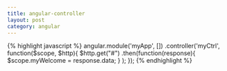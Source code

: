 ```yaml
---
title: angular-controller
layout: post
category: angular
---
```

{% highlight javascript %}
angular.module('myApp', [])
.controller('myCtrl', function($scope, $http){
  $http.get("#")
    .then(function(response){
               $scope.myWelcome = response.data;
           }
     );
});
{% endhighlight %}
